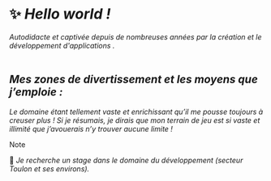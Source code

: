 # ✨ _Hello world !_
_Autodidacte et captivée depuis de nombreuses années par la création et le développement d'applications ._
<br>
<br>

##  _Mes zones de divertissement et les moyens que j’emploie :_ 
_Le domaine étant tellement vaste et enrichissant qu’il me pousse toujours à creuser plus ! Si je résumais, je dirais que mon terrain de jeu est si vaste et illimité que j’avouerais n’y trouver aucune limite !_

> [!NOTE]
> 📣 _Je recherche un stage dans le domaine du développement (secteur Toulon et ses environs)._


